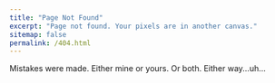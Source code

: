 ```yaml
---
title: "Page Not Found"
excerpt: "Page not found. Your pixels are in another canvas."
sitemap: false
permalink: /404.html
---
```


Mistakes were made. Either mine or yours. Or both. Either way...uh...

<script type="text/javascript">
  var GOOG_FIXURL_LANG = 'en';
  var GOOG_FIXURL_SITE = '{{ site.url }}'
</script>
<script type="text/javascript"
  src="//linkhelp.clients.google.com/tbproxy/lh/wm/fixurl.js">
</script>
